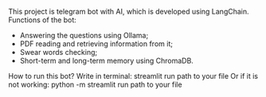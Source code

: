 This project is telegram bot with AI, which is developed using LangChain.
Functions of the bot:
- Answering the questions using Ollama;
- PDF reading and retrieving information from it;
- Swear words checking;
- Short-term and long-term memory using ChromaDB.

How to run this bot?
Write in terminal:
streamlit run path to your file
Or if it is not working:
python -m streamlit run path to your file
